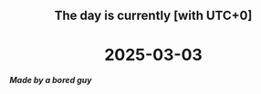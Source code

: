 <h2 align=center>The day is currently [with UTC+0]</h2>
<h1 align=center><!--TIME BEGIN-->2025-03-03<!--TIME END--></h1>
<h5>Made by a bored guy</h5>
